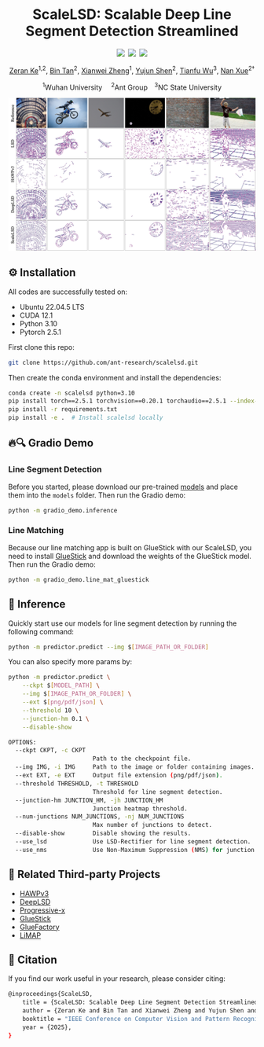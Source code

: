 <div align="center">

# ScaleLSD: Scalable Deep Line Segment Detection Streamlined

<!-- <a href="https://code.alipay.com/kezeran.kzr/ScaleLSD"><img src="https://img.shields.io/static/v1?label=Project%20Page&message=Github&color=blue&logo=github-pages"></a>&ensp;<a href="https://code.alipay.com/kezeran.kzr/ScaleLSD"><img src="https://img.shields.io/badge/ArXiv-250x.xxxxx-brightgreen"></a>&ensp;<a href="https://code.alipay.com/kezeran.kzr/ScaleLSD"><img src="https://img.shields.io/badge/%F0%9F%A4%97%20Model_Card-Huggingface-orange"></a>&ensp;<a href="https://code.alipay.com/kezeran.kzr/ScaleLSD"><img src="https://img.shields.io/badge/%F0%9F%A4%97%20Gradio%20Demo-Huggingface-orange"></a> -->

<a href="https://ant-research.github.io/scalelsd"><img src="https://img.shields.io/static/v1?label=Project%20Page&message=Github&color=blue&logo=github-pages"></a>&ensp;<a href="https://arxiv.org/abs/2506.09369"><img src="https://img.shields.io/badge/ArXiv-2506.09369-brightgreen"></a>&ensp;<a href="https://huggingface.co/cherubicxn/scalelsd"><img src="https://img.shields.io/badge/%F0%9F%A4%97%20Model_Card-Huggingface-orange"></a>



[Zeran Ke](https://calmke.github.io/)<sup>1,2</sup>, [Bin Tan](https://icetttb.github.io/)<sup>2</sup>, [Xianwei Zheng](https://jszy.whu.edu.cn/zhengxianwei/zh_CN/index.htm)<sup>1</sup>,  [Yujun Shen](https://shenyujun.github.io/)<sup>2</sup>, [Tianfu Wu](https://research.ece.ncsu.edu/ivmcl/)<sup>3</sup>, [Nan Xue](https://xuenan.net/)<sup>2†</sup>

<sup>1</sup>Wuhan University &ensp;&ensp;<sup>2</sup>Ant Group&ensp;&ensp;<sup>3</sup>NC State University

</div>

<!-- <img src="assets/teaser.jpg" width="100%"> -->

![teaser](assets/teaser.jpg)


## ⚙️ Installation

All codes are successfully tested on:

- Ubuntu 22.04.5 LTS
- CUDA 12.1
- Python 3.10
- Pytorch 2.5.1

First clone this repo:

```bash
git clone https://github.com/ant-research/scalelsd.git
```

Then create the conda environment and install the dependencies:
```bash
conda create -n scalelsd python=3.10
pip install torch==2.5.1 torchvision==0.20.1 torchaudio==2.5.1 --index-url https://download.pytorch.org/whl/cu121
pip install -r requirements.txt  
pip install -e .  # Install scalelsd locally
```

## 🔥🔍 Gradio Demo

### Line Segment Detection
Before you started, please download our pre-trained [models](https://huggingface.co/cherubicxn/scalelsd) and place them into the `models` folder. Then run the Gradio demo:
```bash
python -m gradio_demo.inference
```

### Line Matching
Because our line matching app is built on GlueStick with our ScaleLSD, you need to install [GlueStick](https://github.com/cvg/GlueStick) and download the weights of the GlueStick model. Then run the Gradio demo:
```bash
python -m gradio_demo.line_mat_gluestick
```

## 🚗 Inference

Quickly start use our models for line segment detection by running the following command:
```bash
python -m predictor.predict --img $[IMAGE_PATH_OR_FOLDER]
```

You can also specify more params by:

```bash
python -m predictor.predict \
    --ckpt $[MODEL_PATH] \
    --img $[IMAGE_PATH_OR_FOLDER] \
    --ext $[png/pdf/json] \
    --threshold 10 \
    --junction-hm 0.1 \
    --disable-show
```

```bash
OPTIONS:
  --ckpt CKPT, -c CKPT
                        Path to the checkpoint file.
  --img IMG, -i IMG     Path to the image or folder containing images.
  --ext EXT, -e EXT     Output file extension (png/pdf/json).
  --threshold THRESHOLD, -t THRESHOLD
                        Threshold for line segment detection.
  --junction-hm JUNCTION_HM, -jh JUNCTION_HM
                        Junction heatmap threshold.
  --num-junctions NUM_JUNCTIONS, -nj NUM_JUNCTIONS
                        Max number of junctions to detect.
  --disable-show        Disable showing the results.
  --use_lsd             Use LSD-Rectifier for line segment detection.
  --use_nms             Use Non-Maximum Suppression (NMS) for junction detection.
```


## 📖 Related Third-party Projects

- [HAWPv3](https://github.com/cherubicXN/hawp/tree/main)
- [DeepLSD](https://github.com/cvg/DeepLSD)
- [Progressive-x](https://github.com/danini/progressive-x/tree/vanishing-points)
- [GlueStick](https://github.com/cvg/GlueStick)
- [GlueFactory](https://github.com/cvg/glue-factory)
- [LiMAP](https://github.com/cvg/limap)


## 📝 Citation

If you find our work useful in your research, please consider citing:

```bash
@inproceedings{ScaleLSD,
    title = {ScaleLSD: Scalable Deep Line Segment Detection Streamlined},
    author = {Zeran Ke and Bin Tan and Xianwei Zheng and Yujun Shen and Tianfu Wu and Nan Xue},
    booktitle = "IEEE Conference on Computer Vision and Pattern Recognition (CVPR)",
    year = {2025},
}
```
